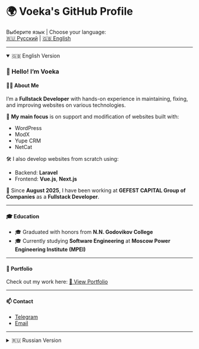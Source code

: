 # 🌍 Voeka's GitHub Profile

Выберите язык | Choose your language:  
[🇷🇺 Русский](#russian-version) | [🇬🇧 English](#english-version)

---

<details open>
<summary>🇬🇧 English Version</summary>

### 👋 Hello! I’m Voeka

#### 👨‍💻 About Me

I’m a **Fullstack Developer** with hands-on experience in maintaining, fixing, and improving websites on various technologies.

🔧 **My main focus** is on support and modification of websites built with:  
- WordPress  
- ModX  
- Yupe CRM  
- NetCat  

🛠 I also develop websites from scratch using:  
- Backend: **Laravel**  
- Frontend: **Vue.js**, **Next.js**

📌 Since **August 2025**, I have been working at **GEFEST CAPITAL Group of Companies** as a **Fullstack Developer**.

---

#### 🎓 Education

- 🎓 Graduated with honors from **N.N. Godovikov College**  
- 🎓 Currently studying **Software Engineering** at **Moscow Power Engineering Institute (MPEI)**

---

#### 📁 Portfolio

Check out my work here: [🔗 View Portfolio](https://github.com/Voeka)

---

#### 📫 Contact

- [Telegram](https://t.me/Voeka)  
- [Email](mailto:voeka2@gmail.com)

</details>

---

<details>
<summary>🇷🇺 Russian Version</summary>

### 👋 Привет! Я — Voeka

#### 👨‍💻 О себе

Я — **Fullstack разработчик**, занимаюсь поддержкой, исправлением и разработкой сайтов на различных технологиях.

🔧 **Основное направление моей работы** — поддержка и доработка сайтов на:  
- WordPress  
- ModX  
- Yupe CRM  
- NetCat  

🛠 Также создаю сайты с нуля на:  
- Backend: **Laravel**  
- Frontend: **Vue.js**, **Next.js**

📌 С августа 2025 года работаю в **Группе компаний GEFEST CAPITAL** на позиции **Fullstack Developer**.

---

#### 🎓 Образование

- 🎓 Окончил **Н.Н. Колледж им. Годовикова** с **дипломом с отличием**  
- 🎓 Обучаюсь в **МЭИ (Московский энергетический институт)** по направлению *Разработка программного обеспечения*

---

#### 📁 Портфолио

Мои работы: [🔗 Перейти в портфолио](https://github.com/Voeka)

---

#### 📫 Контакты

- [Telegram](https://t.me/Voeka)  
- [Email](mailto:voeka2@gmail.com)

</details>
